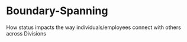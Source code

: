 # Boundary-Spanning
How status impacts the way individuals/employees connect with others across Divisions
